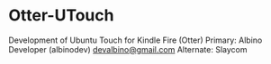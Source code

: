Otter-UTouch
============

Development of Ubuntu Touch for Kindle Fire (Otter)
Primary: Albino Developer (albinodev) <devalbino@gmail.com>
Alternate: Slaycom
